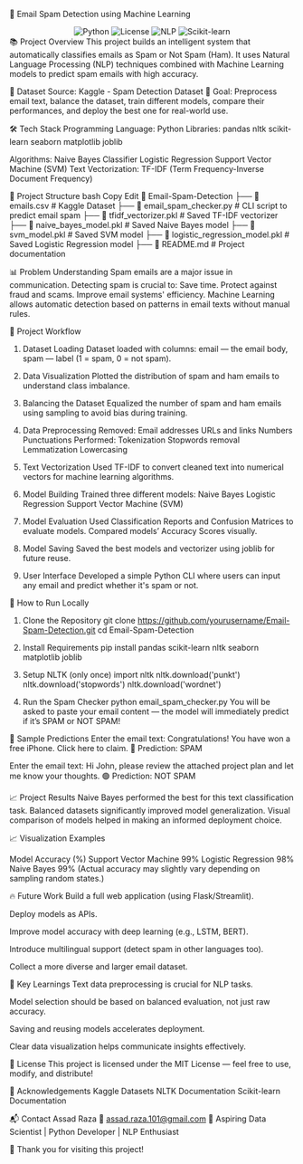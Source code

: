 📧 Email Spam Detection using Machine Learning
<div align="center"> <img src="https://img.shields.io/badge/Python-3.9-blue.svg" alt="Python"> <img src="https://img.shields.io/badge/License-MIT-green.svg" alt="License"> <img src="https://img.shields.io/badge/NLP-Project-orange.svg" alt="NLP"> <img src="https://img.shields.io/badge/Machine_Learning-Scikit--learn-brightgreen.svg" alt="Scikit-learn"> </div>
📚 Project Overview
This project builds an intelligent system that automatically classifies emails as Spam or Not Spam (Ham).
It uses Natural Language Processing (NLP) techniques combined with Machine Learning models to predict spam emails with high accuracy.

🔹 Dataset Source: Kaggle - Spam Detection Dataset
🔹 Goal: Preprocess email text, balance the dataset, train different models, compare their performances, and deploy the best one for real-world use.

🛠️ Tech Stack
Programming Language: Python
Libraries:
pandas
nltk
scikit-learn
seaborn
matplotlib
joblib

Algorithms:
Naive Bayes Classifier
Logistic Regression
Support Vector Machine (SVM)
Text Vectorization: TF-IDF (Term Frequency-Inverse Document Frequency)

📂 Project Structure
bash
Copy
Edit
📁 Email-Spam-Detection
 ├── 📄 emails.csv                   # Kaggle Dataset
 ├── 📄 email_spam_checker.py        # CLI script to predict email spam
 ├── 📄 tfidf_vectorizer.pkl          # Saved TF-IDF vectorizer
 ├── 📄 naive_bayes_model.pkl         # Saved Naive Bayes model
 ├── 📄 svm_model.pkl                 # Saved SVM model
 ├── 📄 logistic_regression_model.pkl # Saved Logistic Regression model
 ├── 📄 README.md                     # Project documentation

📊 Problem Understanding
Spam emails are a major issue in communication.
Detecting spam is crucial to:
Save time.
Protect against fraud and scams.
Improve email systems' efficiency.
Machine Learning allows automatic detection based on patterns in email texts without manual rules.

🔎 Project Workflow
1. Dataset Loading
Dataset loaded with columns:
email — the email body,
spam — label (1 = spam, 0 = not spam).

2. Data Visualization
Plotted the distribution of spam and ham emails to understand class imbalance.

3. Balancing the Dataset
Equalized the number of spam and ham emails using sampling to avoid bias during training.

4. Data Preprocessing
Removed:
Email addresses
URLs and links
Numbers
Punctuations
Performed:
Tokenization
Stopwords removal
Lemmatization
Lowercasing

5. Text Vectorization
Used TF-IDF to convert cleaned text into numerical vectors for machine learning algorithms.

6. Model Building
Trained three different models:
Naive Bayes
Logistic Regression
Support Vector Machine (SVM)

7. Model Evaluation
Used Classification Reports and Confusion Matrices to evaluate models.
Compared models’ Accuracy Scores visually.

8. Model Saving
Saved the best models and vectorizer using joblib for future reuse.

9. User Interface
Developed a simple Python CLI where users can input any email and predict whether it's spam or not.

🚀 How to Run Locally
1. Clone the Repository
git clone https://github.com/yourusername/Email-Spam-Detection.git
cd Email-Spam-Detection

2. Install Requirements
pip install pandas scikit-learn nltk seaborn matplotlib joblib

3. Setup NLTK (only once)
import nltk
nltk.download('punkt')
nltk.download('stopwords')
nltk.download('wordnet')

4. Run the Spam Checker
python email_spam_checker.py
You will be asked to paste your email content — the model will immediately predict if it’s SPAM or NOT SPAM!

🎯 Sample Predictions
Enter the email text: Congratulations! You have won a free iPhone. Click here to claim.
🔴 Prediction: SPAM

Enter the email text: Hi John, please review the attached project plan and let me know your thoughts.
🟢 Prediction: NOT SPAM

📈 Project Results
Naive Bayes performed the best for this text classification task.
Balanced datasets significantly improved model generalization.
Visual comparison of models helped in making an informed deployment choice.

📈 Visualization Examples

Model	Accuracy (%)
Support Vector Machine	99%
Logistic Regression	98%
Naive Bayes	99%
(Actual accuracy may slightly vary depending on sampling random states.)

🔥 Future Work
Build a full web application (using Flask/Streamlit).

Deploy models as APIs.

Improve model accuracy with deep learning (e.g., LSTM, BERT).

Introduce multilingual support (detect spam in other languages too).

Collect a more diverse and larger email dataset.

🧠 Key Learnings
Text data preprocessing is crucial for NLP tasks.

Model selection should be based on balanced evaluation, not just raw accuracy.

Saving and reusing models accelerates deployment.

Clear data visualization helps communicate insights effectively.

📜 License
This project is licensed under the MIT License — feel free to use, modify, and distribute!

🤝 Acknowledgements
Kaggle Datasets
NLTK Documentation
Scikit-learn Documentation

📬 Contact
Assad Raza
📧 assad.raza.101@gmail.com
💼 Aspiring Data Scientist | Python Developer | NLP Enthusiast

🌟 Thank you for visiting this project!
